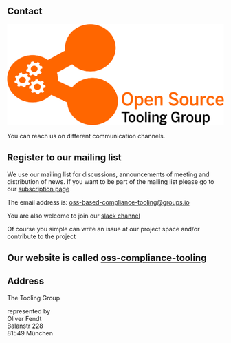 ## Contact

![logo](./img/Tooling-Group-Logo-Transparent.png)

You can reach us on different communication channels.

## Register to our mailing list
We use our mailing list for discussions, announcements of meeting and distribution of news. If you want to be part of the mailing list please go to our 
[subscription page](https://groups.io/g/oss-based-compliance-tooling)

The email address is: oss-based-compliance-tooling@groups.io

You are also welcome to join our [slack channel](https://join.slack.com/t/ossbasedcompl-bhx9742/shared_invite/enQtNzA5OTc3OTAwMjExLWNhYWVkZDk2Y2RlNDI4ODI2NzQyNDU5ZWE4ODRmZWI1ZmM1MzA4ZTc2MTdkZGFhMzc2NmUyODRhNDZjNWI5Njc)

Of course you simple can write an issue at our project space and/or contribute to the project

## Our website is called [oss-compliance-tooling](https://oss-compliance-tooling.org/)

## Address
The Tooling Group

represented by
<br>Oliver Fendt
<br>Balanstr 228
<br>81549 München

